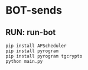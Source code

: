 # BOT-sends



## RUN: run-bot

```
pip install APScheduler
pip install pyrogram
pip install pyrogram tgcrypto
python main.py
```
